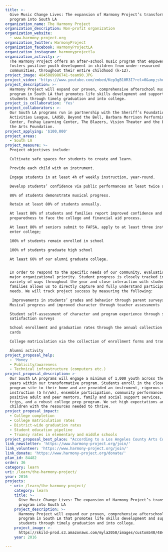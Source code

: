 ```yaml
---
title: >-
  Give Music Change Lives: The expansion of Harmony Project’s transformative
  program into South LA
organization_name: The Harmony Project
organization_description: Non-profit organization
organization_website:
  - www.harmony-project.org
organization_twitter: HarmonyProject
organization_facebook: HarmonyProjectLA
organization_instagram: harmonyprojectla
organization_activity: >-
  The Harmony Project offers an after-school music program that empowers and
  fosters positive youth development in children from under-resourced
  communities, throughout their entire childhood (k-12).
project_image: 4845089986741-team90.JPG
project_video: 'https://www.youtube.com/embed/Kep3gB10R3I?rel=0&amp;showinfo=0'
project_description: >-
  Harmony Project will expand our proven, comprehensive afterschool music
  program in South LA that promotes life skills development and supports
  students through timely graduation and into college.
project_is_collaboration: 'Yes'
project_collaborators: >-
  Our South LA programs run in partnership with the Sheriff’s Foundation Youth
  Activities League, LAUSD, Beyond the Bell, Barbara Morrison Performing Arts
  Center, Foshay Learning Center, The Blazers, Vision Theater and the Exploring
  the Arts Foundation.
project_applying: '$100,000'
project_areas:
  - South LA
project_measure: >-
  Project objectives include: 

  Cultivate safe spaces for students to create and learn.

  Provide each child with an instrument.

  Engage students in at least 4h of weekly instruction, year-round.

  Develop students’ confidence via public performances at least twice a year.

  80% of students demonstrate musical progress.

  Retain at least 80% of students annually.

  At least 80% of students and families report improved confidence and
  preparedness to face the college and financial aid process.

  At least 80% of seniors submit to FAFSA, apply to at least three institutions,
  enter college;

  100% of students remain enrolled in school

  100% of students graduate high school

  At least 60% of our alumni graduate college.


  In order to respond to the specific needs of our community, evaluation is a
  major organizational priority. Student progress is closely tracked in a
  variety of ways throughout the year and close interaction with students and
  families allows us to directly capture and fully understand participants’
  needs. We will track project success by measuring the following:

   Improvements in students’ grades and behavior through parent surveys
  Musical progress and improved character through teacher assessments

  Student self-assessment of character and program experience through student
  satisfaction surveys

  School enrollment and graduation rates through the annual collection of report
  cards

  College matriculation via the collection of enrollment forms and transcripts

  Alumni activity
project_proposal_help:
  - 'Money '
  - Publicity/awareness
  - Technical infrastructure (computers etc.)
project_proposal_description: >-
  Our South LA programs will engage a minimum of 1,000 youth across the next 3
  years within our transformative program. Students enroll in the closest
  program site to their home and are provided an instrument, rigorous music
  instruction (5 hr/wk), ensemble participation, community performances,
  positive adult and peer mentors, family and social support services, field
  trips, and a robust college prep program. We set high expectations and support
  children with the resources needed to thrive.
project_proposal_impact:
  - College completion
  - College matriculation rates
  - District-wide graduation rates
  - Student education pipeline
  - Truancy rates in elementary and middle schools
project_proposal_best_place: "According to a Los Angeles County Arts Commission report “Only about a third of African American or Latino students graduate from high school having completed the courses required for entry into the University of California or California State University systems”[1]. Low-income teenagers and young adults who have a history of in-depth arts involvement earn better grades and demonstrate higher rates of college enrollment and attainment[2].\n\nHarmony Project provides these outcomes for children who have the greatest need and fewest resources in the poorest, most vulnerable communities by offering a safe space with supportive resources for students to grow emotionally, socially, artistically, and intellectually during afterschool and weekend hours. Our data-driven, research-based model started with only 36 students and now has an enrollment of 2,000, focused in LA’s most disadvantaged areas.\n\nThe program is provided at no cost to youth from families whose income is below 185% of federal poverty level or whose children attend schools in which at least 80% of students qualify– a guideline used by Head Start. Since 2008, of the kids who participate three or more years in the program, 97% graduated on time from high-school and went on to college. On average, our graduating seniors are with us for 7 years. \n\n2016’s graduates were accepted into colleges across the country, including Princeton, Georgetown, UCLA and USC. Our alumni continue to report successes that include post-graduate studies, a number of Posse Scholars, one Gates Millennium Scholar and two Fulbright Scholars. 25% of our alumni graduated from/are studying at top 50 nationally ranked schools; 36% have a 3.5 or higher college GPA.\t\t\nOur College Program informs students and their families on the reality of college costs and prepare them to arrive on campus armed with knowledge to succeed. Students who participate in the program for three years or more are eligible to apply for a College Scholarship. Through the Harmony Project Scholarship program we have awarded over $400,000 to 173 of our students – 62 additional scholarships have been awarded to 2016’s graduates. \nThe majority of our students are the first in their family to pursue and attend college (67% of 2016 seniors). Further, most of them attend large public schools that lack the resources to reach and acknowledge every student in the room, let alone every students’ individual needs[3]. We aim to fill that gap for our students, preparing them for the reality of college, adulthood, and the job market.\n\nOnce students leave for college, we have summer reunions and bi-annual check-ins with alumni, flagging issues that are disrupting students’ progress. When needed, we follow up closely with students and put them in contact with additional supportive resources.\n[1]How Arts Education Promotes Career Opportunities Beyond The Arts. LACAC, 2015. [2]The Arts and Achievement in At-Risk Youth. NEA, 2012. [3]Condition of Education. NCES"
link_newsletter: 'https://www.harmony-project.org/join/'
link_volunteer: 'https://www.harmony-project.org/join/'
link_donate: 'https://www.harmony-project.org/donate/'
plan_id: 84482
order: 36
category: learn
uri: /learn/the-harmony-project/
year: 2016
projects:
  - uri: /learn/the-harmony-project/
    category: learn
    title: >-
      Give Music Change Lives: The expansion of Harmony Project’s transformative
      program into South LA
    project_description: >-
      Harmony Project will expand our proven, comprehensive afterschool music
      program in South LA that promotes life skills development and supports
      students through timely graduation and into college.
    project_image: >-
      https://skild-prod.s3.amazonaws.com/myla2050/images/custom540/4845089986741-team90.JPG
    year: 2016

---
```

